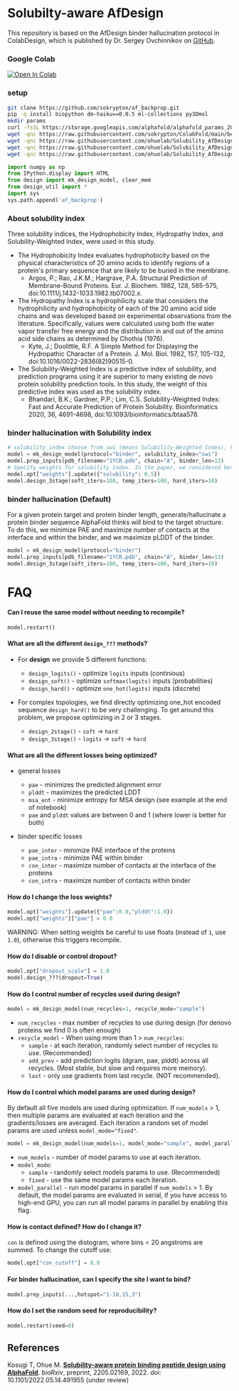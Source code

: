 # Solubilty-aware AfDesign

This repository is based on the AfDesign binder hallucination protocol in ColabDesign, which is published by Dr. Sergey Ovchinnikov on [GitHub](https://github.com/sokrypton/ColabDesign/tree/main/af).


### Google Colab
<a href="https://colab.research.google.com/github/ohuelab/Solubility_AfDesign/blob/solubility/design.ipynb">
  <img src="https://colab.research.google.com/assets/colab-badge.svg" alt="Open In Colab"/>
</a>

### setup
```bash
git clone https://github.com/sokrypton/af_backprop.git
pip -q install biopython dm-haiku==0.0.5 ml-collections py3Dmol
mkdir params
curl -fsSL https://storage.googleapis.com/alphafold/alphafold_params_2021-07-14.tar | tar x -C params
wget -qnc https://raw.githubusercontent.com/sokrypton/ColabFold/main/beta/colabfold.py
wget -qnc https://raw.githubusercontent.com/ohuelab/Solubility_AfDesign/main/design.py
wget -qnc https://raw.githubusercontent.com/ohuelab/Solubility_AfDesign/solubility/design_util.py
wget -qnc https://raw.githubusercontent.com/ohuelab/Solubility_AfDesign/solubility/constant.py
```
```python
import numpy as np
from IPython.display import HTML
from design import mk_design_model, clear_mem
from design_util import *
import sys
sys.path.append('af_backprop')
```

### About solubility index
Three solubility indices, the Hydrophobicity Index, Hydropathy Index, and Solubility-Weighted Index, were used in this study. 
* The Hydrophobicity Index evaluates hydrophobicity based on the physical characteristics of 20 amino acids to identify regions of a protein's primary sequence that are likely to be buried in the membrane. 
  * Argos, P.; Rao, J.K.M.; Hargrave, P.A. Structural Prediction of Membrane-Bound Proteins. Eur. J. Biochem. 1982, 128, 565-575, doi:10.1111/j.1432-1033.1982.tb07002.x.
* The Hydropathy Index is a hydrophilicity scale that considers the hydrophilicity and hydrophobicity of each of the 20 amino acid side chains and was developed based on experimental observations from the literature. Specifically, values were calculated using both the water vapor transfer free energy and the distribution in and out of the amino acid side chains as determined by Chothia (1976).
  * Kyte, J.; Doolittle, R.F. A Simple Method for Displaying the Hydropathic Character of a Protein. J. Mol. Biol. 1982, 157, 105-132, doi:10.1016/0022-2836(82)90515-0.
* The Solubility-Weighted Index is a predictive index of solubility, and prediction programs using it are superior to many existing de novo protein solubility prediction tools. In this study, the weight of this predictive index was used as the solubility index. 
  * Bhandari, B.K.; Gardner, P.P.; Lim, C.S. Solubility-Weighted Index: Fast and Accurate Prediction of Protein Solubility. Bioinformatics 2020, 36, 4691-4698, doi:10.1093/bioinformatics/btaa578.

### binder hallucination with Solubility index
```python
# solubility_index choose from swi (means Solubility-Weighted Index), hyp (means Hydropathy Index) and hyd (means Hydrophobicity Index)
model = mk_design_model(protocol="binder", solubility_index="swi") 
model.prep_inputs(pdb_filename="1YCR.pdb", chain="A", binder_len=13)
# Specify weights for solubility index. In the paper, we considered between 0~1. However, 0 means that the solubility index is not used.
model.opt["weights"].update({"solubility": 0.5})
model.design_3stage(soft_iters=100, temp_iters=100, hard_iters=10)
```

### binder hallucination (Default)
For a given protein target and protein binder length, generate/hallucinate a protein binder sequence AlphaFold 
thinks will bind to the target structure. To do this, we minimize PAE and maximize number of contacts at the 
interface and within the binder, and we maximize pLDDT of the binder.
```python
model = mk_design_model(protocol="binder")
model.prep_inputs(pdb_filename="1YCR.pdb", chain="A", binder_len=13)
model.design_3stage(soft_iters=100, temp_iters=100, hard_iters=10)
```
# FAQ
#### Can I reuse the same model without needing to recompile?
```python
model.restart()
```
#### What are all the different `design_???` methods?
- For **design** we provide 5 different functions:
  - `design_logits()` - optimize `logits` inputs (continious)
  - `design_soft()` - optimize `softmax(logits)` inputs (probabilities)
  - `design_hard()` - optimize `one_hot(logits)` inputs (discrete)

- For complex topologies, we find directly optimizing one_hot encoded sequence `design_hard()` to be very challenging. 
To get around this problem, we propose optimizing in 2 or 3 stages.
  - `design_2stage()` - `soft` → `hard`
  - `design_3stage()` - `logits` → `soft` → `hard`
#### What are all the different losses being optimized?
- general losses
  - `pae`       - minimizes the predicted alignment error
  - `plddt`     - maximizes the predicted LDDT
  - `msa_ent`   - minimize entropy for MSA design (see example at the end of notebook)
  - `pae` and `plddt` values are between 0 and 1 (where lower is better for both)

- binder specific losses
  - `pae_inter` - minimize PAE interface of the proteins
  - `pae_intra` - minimize PAE within binder
  - `con_inter` - maximize number of contacts at the interface of the proteins
  - `con_intra` - maximize number of contacts within binder

#### How do I change the loss weights?
```python
model.opt["weights"].update({"pae":0.0,"plddt":1.0})
model.opt["weights"]["pae"] = 0.0
```
WARNING: When setting weights be careful to use floats (instead of `1`, use `1.0`), otherwise this triggers recompile.
#### How do I disable or control dropout?
```python
model.opt["dropout_scale"] = 1.0
model.design_???(dropout=True)
```
#### How do I control number of recycles used during design?
```python 
model = mk_design_model(num_recycles=1, recycle_mode="sample")
```
- `num_recycles` - max number of recycles to use during design (for denovo proteins we find 0 is often enough)
- `recycle_model` - When using more than 1 > `num_recycles`:
  - `sample` - at each iteration, randomly select number of recycles to use. (Recommended)
  - `add_prev` - add prediction logits (dgram, pae, plddt) across all recycles. (Most stable, but slow and requires more memory).
  - `last` - only use gradients from last recycle. (NOT recommended).
#### How do I control which model params are used during design?
By default all five models are used during optimization. If `num_models` > 1, then multiple params are evaluated at each iteration 
and the gradients/losses are averaged. Each iteration a random set of model params are used unless `model_mode="fixed"`.
```python
model = mk_design_model(num_models=1, model_mode="sample", model_parallel=False)
```
- `num_models` - number of model params to use at each iteration.
- `model_mode`:
  - `sample` - randomly select models params to use. (Recommended)
  - `fixed` - use the same model params each iteration.
- `model_parallel` - run model params in parallel if `num_models` > 1. By default, the model params are evaluated in serial,
if you have access to high-end GPU, you can run all model params in parallel by enabling this flag. 

#### How is contact defined? How do I change it?
`con` is defined using the distogram, where bins < 20 angstroms are summed. To change the cutoff use:
```python
model.opt["con_cutoff"] = 8.0
```
#### For binder hallucination, can I specify the site I want to bind?
```python
model.prep_inputs(...,hotspot="1-10,15,3")
```
#### How do I set the random seed for reproducibility?
```python
model.restart(seed=0)
```

## References
Kosugi T, Ohue M. [__Solubility-aware protein binding peptide design using AlphaFold__](https://www.biorxiv.org/content/10.1101/2022.05.14.491955). _bioRxiv_, preprint, 2205.02169, 2022. doi: 10.1101/2022.05.14.491955 (under review)

